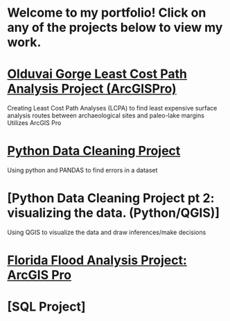 # Welcome to my portfolio! Click on any of the projects below to view my work.

# [Olduvai Gorge Least Cost Path Analysis Project (ArcGISPro)](https://storymaps.arcgis.com/stories/0d602be104c6472cba91c9c759a70ce8)
Creating Least Cost Path Analyses (LCPA) to find least expensive surface analysis routes between archaeological sites and paleo-lake margins
Utilizes ArcGIS Pro

# [Python Data Cleaning Project](https://storymaps.arcgis.com/stories/144ccc8235f74a54a97433bca2251e47)
Using python and PANDAS to find errors in a dataset

# [Python Data Cleaning Project pt 2: visualizing the data. (Python/QGIS)]
Using QGIS to visualize the data and draw inferences/make decisions

# [Florida Flood Analysis Project: ArcGIS Pro](https://storymaps.arcgis.com/stories/a7a0586d35e74a34aa5ff439157e5fe3)

# [SQL Project]
